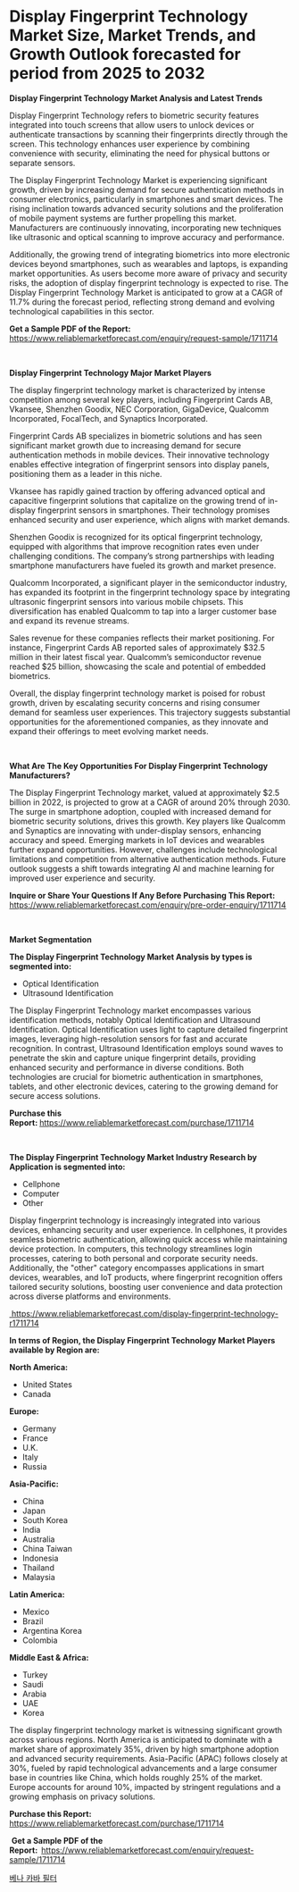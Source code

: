 <p><h1>Display Fingerprint Technology Market Size, Market Trends, and Growth Outlook forecasted for period from 2025 to 2032</h1></p><p><strong>Display Fingerprint Technology Market Analysis and Latest Trends</strong></p>
<p><p>Display Fingerprint Technology refers to biometric security features integrated into touch screens that allow users to unlock devices or authenticate transactions by scanning their fingerprints directly through the screen. This technology enhances user experience by combining convenience with security, eliminating the need for physical buttons or separate sensors.</p><p>The Display Fingerprint Technology Market is experiencing significant growth, driven by increasing demand for secure authentication methods in consumer electronics, particularly in smartphones and smart devices. The rising inclination towards advanced security solutions and the proliferation of mobile payment systems are further propelling this market. Manufacturers are continuously innovating, incorporating new techniques like ultrasonic and optical scanning to improve accuracy and performance.</p><p>Additionally, the growing trend of integrating biometrics into more electronic devices beyond smartphones, such as wearables and laptops, is expanding market opportunities. As users become more aware of privacy and security risks, the adoption of display fingerprint technology is expected to rise. The Display Fingerprint Technology Market is anticipated to grow at a CAGR of 11.7% during the forecast period, reflecting strong demand and evolving technological capabilities in this sector.</p></p>
<p><strong>Get a Sample PDF of the Report:&nbsp;</strong> <a href="https://www.reliablemarketforecast.com/enquiry/request-sample/1711714?utm_campaign=1080&utm_medium=2&utm_source=Github&utm_content=ia&utm_term=11012025&utm_id=display-fingerprint-technology">https://www.reliablemarketforecast.com/enquiry/request-sample/1711714</a></p>
<p>&nbsp;</p>
<p><strong>Display Fingerprint Technology Major Market Players</strong></p>
<p><p>The display fingerprint technology market is characterized by intense competition among several key players, including Fingerprint Cards AB, Vkansee, Shenzhen Goodix, NEC Corporation, GigaDevice, Qualcomm Incorporated, FocalTech, and Synaptics Incorporated. </p><p>Fingerprint Cards AB specializes in biometric solutions and has seen significant market growth due to increasing demand for secure authentication methods in mobile devices. Their innovative technology enables effective integration of fingerprint sensors into display panels, positioning them as a leader in this niche. </p><p>Vkansee has rapidly gained traction by offering advanced optical and capacitive fingerprint solutions that capitalize on the growing trend of in-display fingerprint sensors in smartphones. Their technology promises enhanced security and user experience, which aligns with market demands.</p><p>Shenzhen Goodix is recognized for its optical fingerprint technology, equipped with algorithms that improve recognition rates even under challenging conditions. The company’s strong partnerships with leading smartphone manufacturers have fueled its growth and market presence.</p><p>Qualcomm Incorporated, a significant player in the semiconductor industry, has expanded its footprint in the fingerprint technology space by integrating ultrasonic fingerprint sensors into various mobile chipsets. This diversification has enabled Qualcomm to tap into a larger customer base and expand its revenue streams.</p><p>Sales revenue for these companies reflects their market positioning. For instance, Fingerprint Cards AB reported sales of approximately $32.5 million in their latest fiscal year. Qualcomm’s semiconductor revenue reached $25 billion, showcasing the scale and potential of embedded biometrics.</p><p>Overall, the display fingerprint technology market is poised for robust growth, driven by escalating security concerns and rising consumer demand for seamless user experiences. This trajectory suggests substantial opportunities for the aforementioned companies, as they innovate and expand their offerings to meet evolving market needs.</p></p>
<p>&nbsp;</p>
<p><strong>What Are The Key Opportunities For Display Fingerprint Technology Manufacturers?</strong></p>
<p><p>The Display Fingerprint Technology market, valued at approximately $2.5 billion in 2022, is projected to grow at a CAGR of around 20% through 2030. The surge in smartphone adoption, coupled with increased demand for biometric security solutions, drives this growth. Key players like Qualcomm and Synaptics are innovating with under-display sensors, enhancing accuracy and speed. Emerging markets in IoT devices and wearables further expand opportunities. However, challenges include technological limitations and competition from alternative authentication methods. Future outlook suggests a shift towards integrating AI and machine learning for improved user experience and security.</p></p>
<p><strong>Inquire or Share Your Questions If Any Before Purchasing This Report:</strong> <a href="https://www.reliablemarketforecast.com/enquiry/pre-order-enquiry/1711714?utm_campaign=1080&utm_medium=2&utm_source=Github&utm_content=ia&utm_term=11012025&utm_id=display-fingerprint-technology">https://www.reliablemarketforecast.com/enquiry/pre-order-enquiry/1711714</a></p>
<p>&nbsp;</p>
<p><strong>Market Segmentation</strong></p>
<p><strong>The Display Fingerprint Technology Market Analysis by types is segmented into:</strong></p>
<p><ul><li>Optical Identification</li><li>Ultrasound Identification</li></ul></p>
<p><p>The Display Fingerprint Technology market encompasses various identification methods, notably Optical Identification and Ultrasound Identification. Optical Identification uses light to capture detailed fingerprint images, leveraging high-resolution sensors for fast and accurate recognition. In contrast, Ultrasound Identification employs sound waves to penetrate the skin and capture unique fingerprint details, providing enhanced security and performance in diverse conditions. Both technologies are crucial for biometric authentication in smartphones, tablets, and other electronic devices, catering to the growing demand for secure access solutions.</p></p>
<p><strong>Purchase this Report:&nbsp;</strong><a href="https://www.reliablemarketforecast.com/purchase/1711714?utm_campaign=1080&utm_medium=2&utm_source=Github&utm_content=ia&utm_term=11012025&utm_id=display-fingerprint-technology">https://www.reliablemarketforecast.com/purchase/1711714</a></p>
<p>&nbsp;</p>
<p><strong>The Display Fingerprint Technology Market Industry Research by Application is segmented into:</strong></p>
<p><ul><li>Cellphone</li><li>Computer</li><li>Other</li></ul></p>
<p><p>Display fingerprint technology is increasingly integrated into various devices, enhancing security and user experience. In cellphones, it provides seamless biometric authentication, allowing quick access while maintaining device protection. In computers, this technology streamlines login processes, catering to both personal and corporate security needs. Additionally, the "other" category encompasses applications in smart devices, wearables, and IoT products, where fingerprint recognition offers tailored security solutions, boosting user convenience and data protection across diverse platforms and environments.</p></p>
<p><a href="https://www.reliablemarketforecast.com/display-fingerprint-technology-r1711714?utm_campaign=1080&utm_medium=2&utm_source=Github&utm_content=ia&utm_term=11012025&utm_id=display-fingerprint-technology">&nbsp;https://www.reliablemarketforecast.com/display-fingerprint-technology-r1711714</a></p>
<p><strong>In terms of Region, the Display Fingerprint Technology Market Players available by Region are:</strong></p>
<p>
    <p> <strong> North America: </strong>
        <ul>
            <li>United States</li>
            <li>Canada</li>
        </ul>
        </p> 
    <p> <strong> Europe: </strong>
        <ul>
            <li>Germany</li>
            <li>France</li>
            <li>U.K.</li>
            <li>Italy</li>
            <li>Russia</li>
        </ul>
        </p> 
    <p> <strong> Asia-Pacific: </strong>
        <ul>
            <li>China</li>
            <li>Japan</li>
            <li>South Korea</li>
            <li>India</li>
            <li>Australia</li>
            <li>China Taiwan</li>
            <li>Indonesia</li>
            <li>Thailand</li>
            <li>Malaysia</li>
        </ul>
        </p> 
    <p> <strong> Latin America: </strong>
        <ul>
            <li>Mexico</li>
            <li>Brazil</li>
            <li>Argentina Korea</li>
            <li>Colombia</li>
        </ul>
        </p> 
    <p> <strong> Middle East & Africa: </strong>
        <ul>
            <li>Turkey</li>
            <li>Saudi</li>
            <li>Arabia</li>
            <li>UAE</li>
            <li>Korea</li>
        </ul>
    </p>
    </p>
<p><p>The display fingerprint technology market is witnessing significant growth across various regions. North America is anticipated to dominate with a market share of approximately 35%, driven by high smartphone adoption and advanced security requirements. Asia-Pacific (APAC) follows closely at 30%, fueled by rapid technological advancements and a large consumer base in countries like China, which holds roughly 25% of the market. Europe accounts for around 10%, impacted by stringent regulations and a growing emphasis on privacy solutions.</p></p>
<p><strong>Purchase this Report: </strong><a href="https://www.reliablemarketforecast.com/purchase/1711714?utm_campaign=1080&utm_medium=2&utm_source=Github&utm_content=ia&utm_term=11012025&utm_id=display-fingerprint-technology">https://www.reliablemarketforecast.com/purchase/1711714</a></p>
<p>&nbsp;<strong>Get a Sample PDF of the Report:&nbsp;&nbsp;</strong><a href="https://www.reliablemarketforecast.com/enquiry/request-sample/1711714?utm_campaign=1080&utm_medium=2&utm_source=Github&utm_content=ia&utm_term=11012025&utm_id=display-fingerprint-technology">https://www.reliablemarketforecast.com/enquiry/request-sample/1711714</a></p>
<p><strong></strong></p>
<p><p><a href="https://github.com/sougarounis/Market-Research-Report-List-6/blob/main/303444330035.md?utm_campaign=1080&utm_medium=2&utm_source=Github&utm_content=ia&utm_term=11012025&utm_id=display-fingerprint-technology">베나 카바 필터</a></p></p>